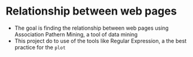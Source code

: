 # Relationship between web pages

* The goal is finding the relationship between web pages using Association Pathern Mining, a tool of data mining
* This project do to use of the tools like Regular Expression, a the best practice for the `plot`
